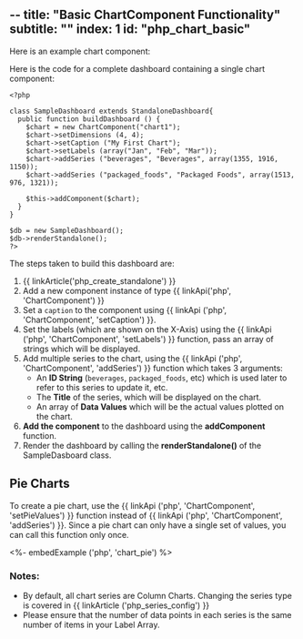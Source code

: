 --
title: "Basic ChartComponent Functionality"
subtitle: ""
index: 1
id: "php_chart_basic"
--


Here is an example chart component:

Here is the code for a complete dashboard containing a single chart component:
~~~
<?php

class SampleDashboard extends StandaloneDashboard{
  public function buildDashboard () {
    $chart = new ChartComponent("chart1");
    $chart->setDimensions (4, 4);
    $chart->setCaption ("My First Chart");
    $chart->setLabels (array("Jan", "Feb", "Mar"));
    $chart->addSeries ("beverages", "Beverages", array(1355, 1916, 1150));
    $chart->addSeries ("packaged_foods", "Packaged Foods", array(1513, 976, 1321));

    $this->addComponent($chart);
  }
}

$db = new SampleDashboard();
$db->renderStandalone();
?>
~~~

The steps taken to build this dashboard are:

1. {{ linkArticle('php_create_standalone') }}
2. Add a new component instance of type {{ linkApi('php', 'ChartComponent') }}
3. Set a `caption` to the component using {{ linkApi ('php', 'ChartComponent', 'setCaption') }}.
5. Set the labels (which are shown on the X-Axis) using the {{ linkApi ('php', 'ChartComponent', 'setLabels') }} function, pass an array of strings which will be displayed.
6. Add multiple series to the chart, using the {{ linkApi ('php', 'ChartComponent', 'addSeries') }} function which takes 3 arguments:
   * An **ID String** (`beverages`, `packaged_foods`, etc) which is used later to refer to this series to update it, etc.
   * The **Title** of the series, which will be displayed on the chart.
   * An array of **Data Values** which will be the actual values plotted on the chart.
7. **Add the component** to the dashboard using the **addComponent** function.
8. Render the dashboard by calling the **renderStandalone()** of the SampleDasboard class.


## Pie Charts

To create a pie chart, use the {{ linkApi ('php', 'ChartComponent', 'setPieValues') }} function instead of {{ linkApi ('php', 'ChartComponent', 'addSeries') }}. Since a pie chart can only have a single set of values, you can call this function only once.

<%- embedExample ('php', 'chart_pie') %>

### Notes:

* By default, all chart series are Column Charts. Changing the series type is covered in {{ linkArticle ('php_series_config') }}
* Please ensure that the number of data points in each series is the same number of items in  your Label Array.
